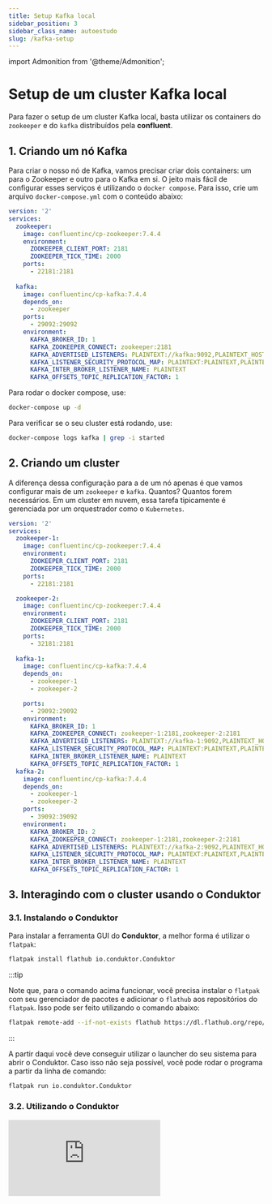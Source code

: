 ```yaml
---
title: Setup Kafka local
sidebar_position: 3
sidebar_class_name: autoestudo
slug: /kafka-setup
---
```


import Admonition from '@theme/Admonition';

# Setup de um cluster Kafka local

Para fazer o setup de um cluster Kafka local, basta utilizar os containers do
`zookeeper` e do `kafka` distribuídos pela **confluent**.

## 1. Criando um nó Kafka

Para criar o nosso nó de Kafka, vamos precisar criar dois containers: um para o
Zookeeper e outro para o Kafka em si. O jeito mais fácil de configurar esses
serviços é utilizando o `docker compose`. Para isso, crie um arquivo
`docker-compose.yml` com o conteúdo abaixo:

```yaml title="docker-compose.yml" showLineNumbers
version: '2'
services:
  zookeeper:
    image: confluentinc/cp-zookeeper:7.4.4
    environment:
      ZOOKEEPER_CLIENT_PORT: 2181
      ZOOKEEPER_TICK_TIME: 2000
    ports:
      - 22181:2181
  
  kafka:
    image: confluentinc/cp-kafka:7.4.4
    depends_on:
      - zookeeper
    ports:
      - 29092:29092
    environment:
      KAFKA_BROKER_ID: 1
      KAFKA_ZOOKEEPER_CONNECT: zookeeper:2181
      KAFKA_ADVERTISED_LISTENERS: PLAINTEXT://kafka:9092,PLAINTEXT_HOST://localhost:29092
      KAFKA_LISTENER_SECURITY_PROTOCOL_MAP: PLAINTEXT:PLAINTEXT,PLAINTEXT_HOST:PLAINTEXT
      KAFKA_INTER_BROKER_LISTENER_NAME: PLAINTEXT
      KAFKA_OFFSETS_TOPIC_REPLICATION_FACTOR: 1
```

Para rodar o docker compose, use:

```bash
docker-compose up -d
```

Para verificar se o seu cluster está rodando, use:

```bash
docker-compose logs kafka | grep -i started
```

## 2. Criando um cluster

A diferença dessa configuração para a de um nó apenas é que vamos configurar
mais de um `zookeeper` e `kafka`. Quantos? Quantos forem necessários. Em um
cluster em nuvem, essa tarefa tipicamente é gerenciada por um orquestrador como
o `Kubernetes`.

```yaml showLineNumbers title="docker-compose.yml"
version: '2'
services:
  zookeeper-1:
    image: confluentinc/cp-zookeeper:7.4.4
    environment:
      ZOOKEEPER_CLIENT_PORT: 2181
      ZOOKEEPER_TICK_TIME: 2000
    ports:
      - 22181:2181

  zookeeper-2:
    image: confluentinc/cp-zookeeper:7.4.4
    environment:
      ZOOKEEPER_CLIENT_PORT: 2181
      ZOOKEEPER_TICK_TIME: 2000
    ports:
      - 32181:2181
  
  kafka-1:
    image: confluentinc/cp-kafka:7.4.4
    depends_on:
      - zookeeper-1
      - zookeeper-2

    ports:
      - 29092:29092
    environment:
      KAFKA_BROKER_ID: 1
      KAFKA_ZOOKEEPER_CONNECT: zookeeper-1:2181,zookeeper-2:2181
      KAFKA_ADVERTISED_LISTENERS: PLAINTEXT://kafka-1:9092,PLAINTEXT_HOST://localhost:29092
      KAFKA_LISTENER_SECURITY_PROTOCOL_MAP: PLAINTEXT:PLAINTEXT,PLAINTEXT_HOST:PLAINTEXT
      KAFKA_INTER_BROKER_LISTENER_NAME: PLAINTEXT
      KAFKA_OFFSETS_TOPIC_REPLICATION_FACTOR: 1
  kafka-2:
    image: confluentinc/cp-kafka:7.4.4
    depends_on:
      - zookeeper-1
      - zookeeper-2
    ports:
      - 39092:39092
    environment:
      KAFKA_BROKER_ID: 2
      KAFKA_ZOOKEEPER_CONNECT: zookeeper-1:2181,zookeeper-2:2181
      KAFKA_ADVERTISED_LISTENERS: PLAINTEXT://kafka-2:9092,PLAINTEXT_HOST://localhost:39092
      KAFKA_LISTENER_SECURITY_PROTOCOL_MAP: PLAINTEXT:PLAINTEXT,PLAINTEXT_HOST:PLAINTEXT
      KAFKA_INTER_BROKER_LISTENER_NAME: PLAINTEXT
      KAFKA_OFFSETS_TOPIC_REPLICATION_FACTOR: 1
```

## 3. Interagindo com o cluster usando o Conduktor

### 3.1. Instalando o Conduktor

Para instalar a ferramenta GUI do **Conduktor**, a melhor forma é utilizar o
`flatpak`:

```bash
flatpak install flathub io.conduktor.Conduktor
```

:::tip

Note que, para o comando acima funcionar, você precisa instalar o `flatpak` com
seu gerenciador de pacotes e adicionar o `flathub` aos repositórios do
`flatpak`. Isso pode ser feito utilizando o comando abaixo:

```bash
flatpak remote-add --if-not-exists flathub https://dl.flathub.org/repo/flathub.flatpakrepo
```

:::

A partir daqui você deve conseguir utilizar o launcher do seu sistema para
abrir o Conduktor. Caso isso não seja possível, você pode rodar o programa a
partir da linha de comando:

```bash
flatpak run io.conduktor.Conduktor
```

### 3.2. Utilizando o Conduktor

<Admonition 
    type="info" 
    title="Autoestudo">

<div style={{ textAlign: 'center' }}>
    <iframe 
        style={{
            display: 'block',
            margin: 'auto',
            width: '100%',
            height: '50vh',
        }}
        src="https://www.youtube.com/embed/cBc2SHwN6Ro" 
        frameborder="0" 
        allowFullScreen>
    </iframe>
</div>

</Admonition>

